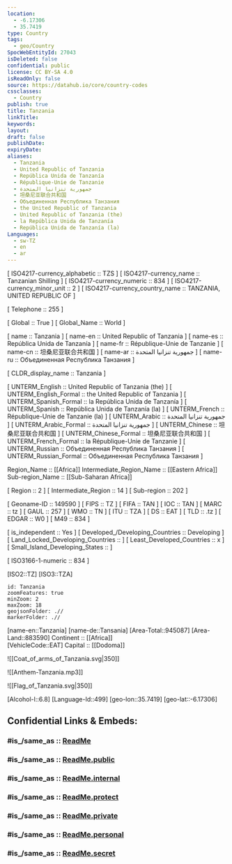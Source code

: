 ```yaml
---
location:
  - -6.17306
  - 35.7419
type: Country
tags:
  - geo/Country
SpocWebEntityId: 27043
isDeleted: false
confidential: public
license: CC BY-SA 4.0
isReadOnly: false
source: https://datahub.io/core/country-codes
cssclasses:
  - Country
publish: true
title: Tanzania
linkTitle:
keywords:
layout:
draft: false
publishDate:
expiryDate:
aliases:
  - Tanzania
  - United Republic of Tanzania
  - República Unida de Tanzanía
  - République-Unie de Tanzanie
  - جمهورية تنزانيا المتحدة
  - 坦桑尼亚联合共和国
  - Объединенная Республика Танзания
  - the United Republic of Tanzania
  - United Republic of Tanzania (the)
  - la República Unida de Tanzanía
  - República Unida de Tanzanía (la)
Languages:
  - sw-TZ
  - en
  - ar
---
```



[	ISO4217-currency_alphabetic	 :: TZS ] 
[	ISO4217-currency_name	 :: Tanzanian Shilling ] 
[	ISO4217-currency_numeric	 :: 834 ] 
[	ISO4217-currency_minor_unit	 :: 2 ] 
[	ISO4217-currency_country_name	 :: TANZANIA, UNITED REPUBLIC OF ] 

[	Telephone	 :: 255 ] 

[	Global	 :: True ] 
[	Global_Name	 :: World ] 

[	name	 :: Tanzania ] 
[	name-en	 :: United Republic of Tanzania ] 
[	name-es	 :: República Unida de Tanzanía ] 
[	name-fr	 :: République-Unie de Tanzanie ] 
[	name-cn	 :: 坦桑尼亚联合共和国 ] 
[	name-ar	 :: جمهورية تنزانيا المتحدة ] 
[	name-ru	 :: Объединенная Республика Танзания ] 

[	CLDR_display_name	 :: Tanzania ] 

[	UNTERM_English	 :: United Republic of Tanzania (the) ] 
[	UNTERM_English_Formal	 :: the United Republic of Tanzania ] 
[	UNTERM_Spanish_Formal	 :: la República Unida de Tanzanía ] 
[	UNTERM_Spanish	 :: República Unida de Tanzanía (la) ] 
[	UNTERM_French	 :: République-Unie de Tanzanie (la) ] 
[	UNTERM_Arabic	 :: جمهورية تنزانيا المتحدة ] 
[	UNTERM_Arabic_Formal	 :: جمهورية تنزانيا المتحدة ] 
[	UNTERM_Chinese	 :: 坦桑尼亚联合共和国 ] 
[	UNTERM_Chinese_Formal	 :: 坦桑尼亚联合共和国 ] 
[	UNTERM_French_Formal	 :: la République-Unie de Tanzanie ] 
[	UNTERM_Russian	 :: Объединенная Республика Танзания ] 
[	UNTERM_Russian_Formal	 :: Объединенная Республика Танзания ] 

Region_Name ::  [[Africa]] 
Intermediate_Region_Name ::  [[Eastern Africa]] 
Sub-region_Name ::  [[Sub-Saharan Africa]] 

[	Region	 :: 2 ] 
[	Intermediate_Region	 :: 14 ] 
[	Sub-region	 :: 202 ] 

[	Geoname-ID	 :: 149590 ] 
[	FIPS	 :: TZ ] 
[	FIFA	 :: TAN ] 
[	IOC	 :: TAN ] 
[	MARC	 :: tz ] 
[	GAUL	 :: 257 ] 
[	WMO	 :: TN ] 
[	ITU	 :: TZA ] 
[	DS	 :: EAT ] 
[	TLD	 :: .tz ] 
[	EDGAR	 :: W0 ] 
[	M49	 :: 834 ] 

[	is_independent	 :: Yes ] 
[	Developed_/Developing_Countries	 :: Developing ] 
[	Land_Locked_Developing_Countries	 ::  ] 
[	Least_Developed_Countries	 :: x ] 
[	Small_Island_Developing_States	 ::  ] 

[	ISO3166-1-numeric	 :: 834 ] 



[ISO2::TZ] 
[ISO3::TZA] 
```leaflet
id: Tanzania
zoomFeatures: true 
minZoom: 2 
maxZoom: 18
geojsonFolder: .//
markerFolder: .//
```

[name-en::Tanzania] 
[name-de::Tansania] 
[Area-Total::945087] 
[Area-Land::883590] 
Continent :: [[Africa]]  
[VehicleCode::EAT] 
Capital :: [[Dodoma]]  

![[Coat_of_arms_of_Tanzania.svg|350]] 

![[Anthem-Tanzania.mp3]] 

![[Flag_of_Tanzania.svg|350]] 

[Alcohol-l::6.8] 
[Language-Id::499] 
[geo-lon::35.7419] 
[geo-lat::-6.17306] 


## Confidential Links & Embeds: 

### #is_/same_as :: [ReadMe](/_Standards/Earth/Continent/Africa/Africa~East/Tanzania/ReadMe.md) 

### #is_/same_as :: [ReadMe.public](/_public/Earth/Continent/Africa/Africa~East/Tanzania/ReadMe.public.md) 

### #is_/same_as :: [ReadMe.internal](/_internal/Earth/Continent/Africa/Africa~East/Tanzania/ReadMe.internal.md) 

### #is_/same_as :: [ReadMe.protect](/_protect/Earth/Continent/Africa/Africa~East/Tanzania/ReadMe.protect.md) 

### #is_/same_as :: [ReadMe.private](/_private/Earth/Continent/Africa/Africa~East/Tanzania/ReadMe.private.md) 

### #is_/same_as :: [ReadMe.personal](/_personal/Earth/Continent/Africa/Africa~East/Tanzania/ReadMe.personal.md) 

### #is_/same_as :: [ReadMe.secret](/_secret/Earth/Continent/Africa/Africa~East/Tanzania/ReadMe.secret.md)

